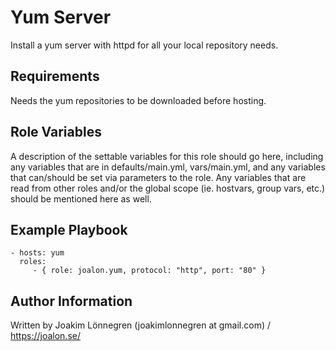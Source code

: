 Yum Server
=========

Install a yum server with httpd for all your local repository needs.

Requirements
------------

Needs the yum repositories to be downloaded before hosting.

Role Variables
--------------

A description of the settable variables for this role should go here, including any variables that are in defaults/main.yml, vars/main.yml, and any variables that can/should be set via parameters to the role. Any variables that are read from other roles and/or the global scope (ie. hostvars, group vars, etc.) should be mentioned here as well.

Example Playbook
----------------

    - hosts: yum
      roles:
         - { role: joalon.yum, protocol: "http", port: "80" }

Author Information
------------------

Written by Joakim Lönnegren (joakimlonnegren at gmail.com) / https://joalon.se/
